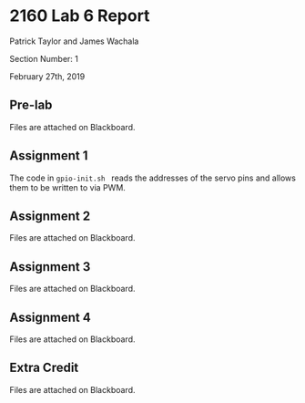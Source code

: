 # 2160 Lab 6 Report

Patrick Taylor and James Wachala

Section Number: 1

February 27th, 2019

## Pre-lab

Files are attached on Blackboard.

## Assignment 1

The code in `gpio-init.sh ` reads the addresses of the servo pins and allows them to be written to via PWM.

## Assignment 2

Files are attached on Blackboard.

## Assignment 3

Files are attached on Blackboard.

## Assignment 4

Files are attached on Blackboard.

## Extra Credit

Files are attached on Blackboard.